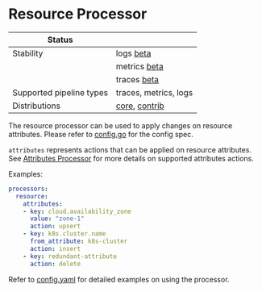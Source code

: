 # Resource Processor

<!-- status autogenerated section -->
| Status                   |           |
| ------------------------ |-----------|
| Stability                | logs [beta]   |
|                 | metrics [beta]   |
|                 | traces [beta]   |
| Supported pipeline types | traces, metrics, logs   |
| Distributions            | [core], [contrib] |

[beta]: https://github.com/open-telemetry/opentelemetry-collector#beta
[core]: https://github.com/open-telemetry/opentelemetry-collector-releases/tree/main/distributions/otelcol
[contrib]: https://github.com/open-telemetry/opentelemetry-collector-releases/tree/main/distributions/otelcol-contrib
<!-- end autogenerated section -->

The resource processor can be used to apply changes on resource attributes.
Please refer to [config.go](./config.go) for the config spec.

`attributes` represents actions that can be applied on resource attributes.
See [Attributes Processor](../attributesprocessor/README.md) for more details on supported attributes actions.

Examples:

```yaml
processors:
  resource:
    attributes:
    - key: cloud.availability_zone
      value: "zone-1"
      action: upsert
    - key: k8s.cluster.name
      from_attribute: k8s-cluster
      action: insert
    - key: redundant-attribute
      action: delete
```

Refer to [config.yaml](./testdata/config.yaml) for detailed
examples on using the processor.
